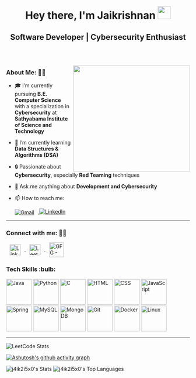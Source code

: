 <h1 align="center">Hey there, I'm Jaikrishnan <img src="https://media.giphy.com/media/hvRJCLFzcasrR4ia7z/giphy.gif" width="35"></h1>  
<h2 align="center">Software Developer | Cybersecurity Enthusiast </h2>  

&nbsp;  
&nbsp;  
<div>
  
<img align="right" width="320" height="290" src="https://user-images.githubusercontent.com/74038190/212749695-a6817c5a-a794-462b-afca-1b5ce7dd5e63.gif">
</div>

### About Me: 🙋‍♂️  
- 🎓 I’m currently pursuing **B.E. Computer Science** with a specialization in **Cybersecurity** at **Sathyabama Institute of Science and Technology**  

- 🌱 I’m currently learning **Data Structures & Algorithms (DSA)**  

- 🔒 Passionate about **Cybersecurity**, especially **Red Teaming** techniques  

- 💭 Ask me anything about **Development and Cybersecurity**  

- 📫 How to reach me: 
    <p>
      <a href="mailto:jaikris24@gmail.com">
        <img src="https://img.shields.io/badge/Gmail-D14836?style=for-the-badge&logo=gmail&logoColor=white" alt="Gmail" style="vertical-align: middle; margin-right: 10px;" /> </a>   <a href="https://www.linkedin.com/in/jai-kriz/"> <img src="https://img.shields.io/badge/LinkedIn-0077B5?style=for-the-badge&logo=linkedin&logoColor=white" alt="LinkedIn" /> </a>
    </p>

---


<h3 align="left">Connect with me: 👨‍💻</h3>
<p align="left">
  <a href="https://www.linkedin.com/in/jai-kriz/" target="_blank">
    <img align="center" src="https://raw.githubusercontent.com/rahuldkjain/github-profile-readme-generator/master/src/images/icons/Social/linked-in-alt.svg" alt="LinkedIn - Jaikrishnan J" height="30" width="30" hspace="10" />
  </a>
  <a href="https://leetcode.com/jaikris24/" target="_blank">
    <img align="center" src="https://raw.githubusercontent.com/rahuldkjain/github-profile-readme-generator/master/src/images/icons/Social/leet-code.svg" alt="Leetcode - Jaikrishnan J" height="30" width="30" hspace="10" />
  </a>
  <a href="https://www.geeksforgeeks.org/user/j4ik2i5x0/" target="_blank">
    <img align="center" src="https://raw.githubusercontent.com/rahuldkjain/github-profile-readme-generator/master/src/images/icons/Social/geeks-for-geeks.svg" alt="GFG - Jaikrishnan J" height="40" width="40" hspace="10" />
  </a>
</p>

<p align="left">
  <h3>Tech Skills :bulb:</h3>
</p>

<div align="left">
  <img width="70" height="70" src="https://img.icons8.com/color/96/java-coffee-cup-logo--v1.png" alt="Java"/>
  <img width="70" height="70" src="https://img.icons8.com/color/96/python--v1.png" alt="Python"/>
  <img width="70" height="70" src="https://img.icons8.com/color/96/c-programming.png" alt="C"/>
  <img width="70" height="70" src="https://img.icons8.com/color/96/html-5.png" alt="HTML"/>
  <img width="70" height="70" src="https://img.icons8.com/color/96/css3.png" alt="CSS"/>
  <img width="70" height="70" src="https://img.icons8.com/color/96/javascript--v1.png" alt="JavaScript"/>
  <img width="70" height="70" src="https://img.icons8.com/color/80/spring-logo.png" alt="Spring"/>
  <img width="70" height="70" src="https://img.icons8.com/color/80/mysql-logo.png" alt="MySQL"/>
  <img width="70" height="70" src="https://img.icons8.com/color/80/mongo-db.png" alt="MongoDB"/>
  <img width="70" height="70" src="https://img.icons8.com/color/80/git.png" alt="Git"/>
  <img width="70" height="70" src="https://img.icons8.com/fluency/80/docker.png" alt="Docker"/>
  <img width="70" height="70" src="https://img.icons8.com/color/80/linux--v1.png" alt="Linux"/>
</div>

---


![LeetCode Stats](https://leetcard.jacoblin.cool/jaikris24?theme=dark&font=Scada&ext=heatmap)


[![Ashutosh's github activity graph](https://github-readme-activity-graph.vercel.app/graph?username=j4ik2i5x0&bg_color=000000&color=ffffff&line=32c33c&point=92e8b7&area=true&hide_border=true)](https://github.com/ashutosh00710/github-readme-activity-graph)

![j4ik2i5x0's Stats](https://github-readme-stats.vercel.app/api?username=j4ik2i5x0&theme=gotham&show_icons=true&hide_border=true&count_private=true) 
 ![j4ik2i5x0's Top Languages](https://github-readme-stats.vercel.app/api/top-langs/?username=j4ik2i5x0&theme=gotham&show_icons=true&hide_border=true&layout=compact)

